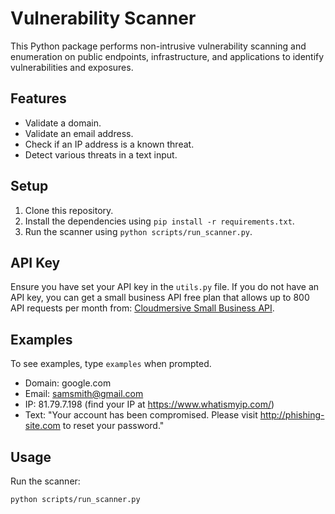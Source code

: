 # Vulnerability Scanner

This Python package performs non-intrusive vulnerability scanning and enumeration on public endpoints, infrastructure, and applications to identify vulnerabilities and exposures. 

## Features

- Validate a domain.
- Validate an email address.
- Check if an IP address is a known threat.
- Detect various threats in a text input.

## Setup

1. Clone this repository.
2. Install the dependencies using `pip install -r requirements.txt`.
3. Run the scanner using `python scripts/run_scanner.py`.

## API Key

Ensure you have set your API key in the `utils.py` file. If you do not have an API key, you can get a small business API free plan that allows up to 800 API requests per month from: [Cloudmersive Small Business API](https://cloudmersive.com/pricing-small-business).

## Examples

To see examples, type `examples` when prompted.

- Domain: google.com
- Email: samsmith@gmail.com
- IP: 81.79.7.198 (find your IP at https://www.whatismyip.com/)
- Text: "Your account has been compromised. Please visit http://phishing-site.com to reset your password."

## Usage

Run the scanner:

```sh
python scripts/run_scanner.py
